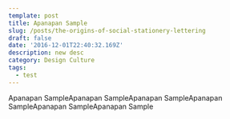 ```yaml
---
template: post
title: Apanapan Sample
slug: /posts/the-origins-of-social-stationery-lettering
draft: false
date: '2016-12-01T22:40:32.169Z'
description: new desc
category: Design Culture
tags:
  - test
---
```







Apanapan SampleApanapan SampleApanapan SampleApanapan SampleApanapan SampleApanapan Sample
